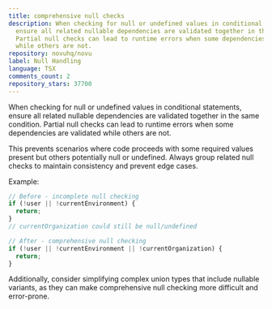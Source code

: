 ```yaml
---
title: comprehensive null checks
description: When checking for null or undefined values in conditional statements,
  ensure all related nullable dependencies are validated together in the same condition.
  Partial null checks can lead to runtime errors when some dependencies are validated
  while others are not.
repository: novuhq/novu
label: Null Handling
language: TSX
comments_count: 2
repository_stars: 37700
---
```


When checking for null or undefined values in conditional statements, ensure all related nullable dependencies are validated together in the same condition. Partial null checks can lead to runtime errors when some dependencies are validated while others are not.

This prevents scenarios where code proceeds with some required values present but others potentially null or undefined. Always group related null checks to maintain consistency and prevent edge cases.

Example:
```typescript
// Before - incomplete null checking
if (!user || !currentEnvironment) {
  return;
}
// currentOrganization could still be null/undefined

// After - comprehensive null checking  
if (!user || !currentEnvironment || !currentOrganization) {
  return;
}
```

Additionally, consider simplifying complex union types that include nullable variants, as they can make comprehensive null checking more difficult and error-prone.